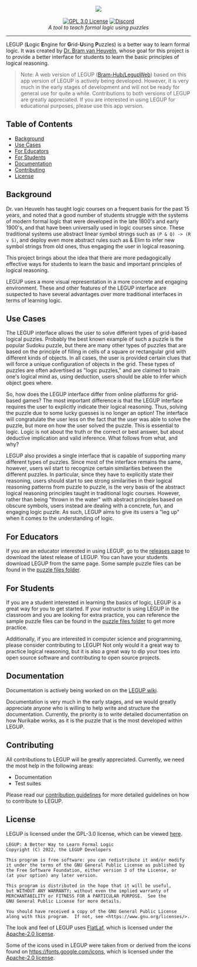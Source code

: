 <p align="center">
    <img src="https://user-images.githubusercontent.com/46334090/180582690-a65937c6-6766-40f7-a21e-c1d8bbb3b26a.png"></a>
    <br />
    <br />
    <a href="https://choosealicense.com/licenses/gpl-3.0/"><img src="https://img.shields.io/badge/license-GPL%203.0-red" alt="GPL 3.0 License"></a>
    <a href="https://discord.gg/Ym5p6zUQjE"><img src="https://img.shields.io/discord/882735190785527848.svg?label=discord&color=yellow&logo=discord" alt="Discord"></a>
    <br />
    <i>A tool to teach formal logic using puzzles</i>
</p>
<hr />

LEGUP (**L**ogic **E**ngine for **G**rid-**U**sing **P**uzzles) is a better way to learn formal logic. It was created by [Dr. Bram van Heuveln](https://science.rpi.edu/itws/faculty/bram-van-heuveln), whose goal for this project is to provide a better interface for students to learn the basic principles of logical reasoning.

> Note: A web version of LEGUP ([Bram-Hub/LegupWeb](https://github.com/Bram-Hub/LegupWeb)) based on this app version of LEGUP is actively being developed. However, it is very much in the early stages of development and will not be ready for general use for quite a while. Contributions to both versions of LEGUP are greatly appreciated. If you are interested in using LEGUP for educational purposes, please use this app version.

## Table of Contents
- [Background](#background)
- [Use Cases](#use-cases)
- [For Educators](#for-educators)
- [For Students](#for-students)
- [Documentation](#documentation)
- [Contributing](#contributing)
- [License](#license)

## Background
Dr. van Heuveln has taught logic courses on a frequent basis for the past 15 years, and noted that a good number of students struggle with the systems of modern formal logic that were developed in the late 1800's and early 1900's, and that have been universally used in logic courses since. These traditional systems use abstract linear symbol strings such as `(P & Q) -> (R v S)`, and deploy even more abstract rules such as & Elim to infer new symbol strings from old ones, thus engaging the user in logical reasoning. 

This project brings about the idea that there are more pedagogically effective ways for students to learn the basic and important principles of logical reasoning. 

LEGUP uses a more visual representation in a more concrete and engaging environment. These and other features of the LEGUP interface are suspected to have several advantages over more traditional interfaces in terms of learning logic.

## Use Cases
The LEGUP interface allows the user to solve different types of grid-based logical puzzles. Probably the best known example of such a puzzle is the popular Sudoku puzzle, but there are many other types of puzzles that are based on the principle of filling in cells of a square or rectangular grid with different kinds of objects. In all cases, the user is provided certain clues that will force a unique configuration of objects in the grid. These types of puzzles are often advertised as "logic puzzles," and are claimed to train one's logical mind as, using deduction, users should be able to infer which object goes where.

So, how does the LEGUP interface differ from online platforms for grid-based games? The most important difference is that the LEGUP interface requires the user to explicitly indicate their logical reasoning. Thus, solving the puzzle due to some lucky guesses is no longer an option! The interface will congratulate the user less on the fact that the user was able to solve the puzzle, but more on how the user solved the puzzle. This is essential to logic. Logic is not about the truth or the correct or best answer, but about deductive implication and valid inference. What follows from what, and why? 

LEGUP also provides a single interface that is capable of supporting many different types of puzzles. Since most of the interface remains the same, however, users wil start to recognize certain similarities between the different puzzles. In particular, since they have to explicitly state their reasoning, users should start to see strong similarities in their logical reasoning patterns from puzzle to puzzle, is the very basis of the abstract logical reasoning principles taught in traditional logic courses. However, rather than being "thrown in the water" with abstract principles based on obscure symbols, users instead are dealing with a concrete, fun, and engaging logic puzzle. As such, LEGUP aims to give its users a "leg up" when it comes to the understanding of logic.

## For Educators
If you are an educator interested in using LEGUP, go to the [releases page](https://github.com/Bram-Hub/Legup/releases) to download the latest release of LEGUP. You can have your students download LEGUP from the same page. Some sample puzzle files can be found in the [puzzle files folder](https://github.com/Bram-Hub/Legup/tree/master/puzzles%20files).

## For Students
If you are a student interested in learning the basics of logic, LEGUP is a great way for you to get started. If your instructor is using LEGUP in the classroom and you are looking for extra practice, you can reference the sample puzzle files can be found in the [puzzle files folder](https://github.com/Bram-Hub/Legup/tree/master/puzzles%20files) to get more practice.

Additionally, if you are interested in computer science and programming, please consider contributing to LEGUP! Not only would it a great way to practice logical reasoning, but it is also a great way to dip your toes into open source software and contributing to open source projects. 

## Documentation
Documentation is actively being worked on on the [LEGUP wiki](https://github.com/Bram-Hub/Legup/wiki). 

Documentation is very much in the early stages, and we would greatly appreciate anyone who is willing to help write and structure the documentation. Currently, the priority is to write detailed documentation on how Nurikabe works, as it is the puzzle that is the most developed within LEGUP.

## Contributing
All contributions to LEGUP will be greatly appreciated. Currently, we need the most help in the following areas:
- Documentation
- Test suites

Please read our [contribution guidelines](CONTRIBUTING.md) for more detailed guidelines on how to contribute to LEGUP.

## License
LEGUP is licensed under the GPL-3.0 license, which can be viewed [here](LICENSE).
```
LEGUP: A Better Way to Learn Formal Logic
Copyright (C) 2022, the LEGUP Developers

This program is free software: you can redistribute it and/or modify
it under the terms of the GNU General Public License as published by
the Free Software Foundation, either version 3 of the License, or
(at your option) any later version.

This program is distributed in the hope that it will be useful,
but WITHOUT ANY WARRANTY; without even the implied warranty of
MERCHANTABILITY or FITNESS FOR A PARTICULAR PURPOSE.  See the
GNU General Public License for more details.

You should have received a copy of the GNU General Public License
along with this program.  If not, see <https://www.gnu.org/licenses/>.
 ```
 
The look and feel of LEGUP uses [FlatLaf](https://github.com/JFormDesigner/FlatLaf), which is licensed under the [Apache-2.0 license](https://www.apache.org/licenses/LICENSE-2.0.html).

Some of the icons used in LEGUP were taken from or derived from the icons found on https://fonts.google.com/icons, which is licensed under the [Apache-2.0 license](https://www.apache.org/licenses/LICENSE-2.0.html).